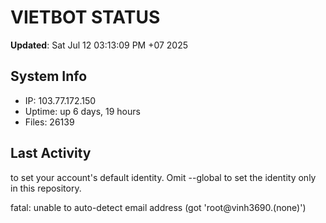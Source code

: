 # VIETBOT STATUS
**Updated**: Sat Jul 12 03:13:09 PM +07 2025

## System Info
- IP: 103.77.172.150
- Uptime: up 6 days, 19 hours
- Files: 26139

## Last Activity

to set your account's default identity.
Omit --global to set the identity only in this repository.

fatal: unable to auto-detect email address (got 'root@vinh3690.(none)')
